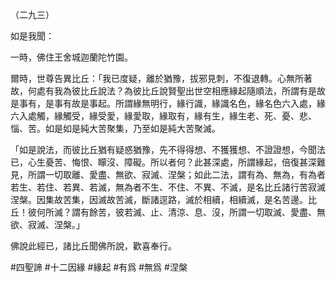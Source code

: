 （二九三）

如是我聞：

一時，佛住王舍城迦蘭陀竹園。

爾時，世尊告異比丘：「我已度疑，離於猶豫，拔邪見刺，不復退轉。心無所著故，何處有我為彼比丘說法？為彼比丘說賢聖出世空相應緣起隨順法，所謂有是故是事有，是事有故是事起。所謂緣無明行，緣行識，緣識名色，緣名色六入處，緣六入處觸，緣觸受，緣受愛，緣愛取，緣取有，緣有生，緣生老、死、憂、悲、惱、苦。如是如是純大苦聚集，乃至如是純大苦聚滅。

「如是說法，而彼比丘猶有疑惑猶豫，先不得得想、不獲獲想、不證證想，今聞法已，心生憂苦、悔恨、矇沒、障礙。所以者何？此甚深處，所謂緣起，倍復甚深難見，所謂一切取離、愛盡、無欲、寂滅、涅槃；如此二法，謂有為、無為，有為者若生、若住、若異、若滅，無為者不生、不住、不異、不滅，是名比丘諸行苦寂滅涅槃。因集故苦集，因滅故苦滅，斷諸逕路，滅於相續，相續滅，是名苦邊。比丘！彼何所滅？謂有餘苦，彼若滅、止、清涼、息、沒，所謂一切取滅、愛盡、無欲、寂滅、涅槃。」

佛說此經已，諸比丘聞佛所說，歡喜奉行。



#四聖諦
#十二因緣
#緣起
#有爲
#無爲
#涅槃

